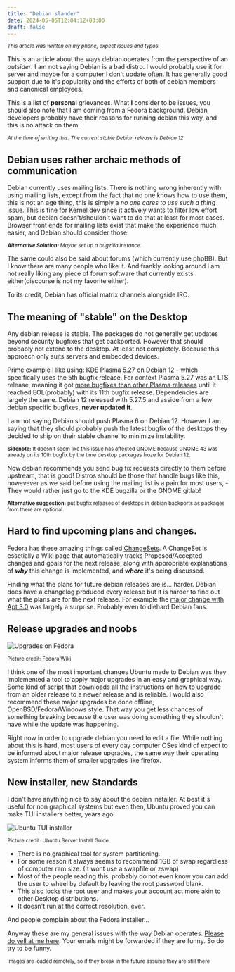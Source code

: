 ```yaml
---
title: "Debian slander"
date: 2024-05-05T12:04:12+03:00
draft: false
---
```


<small> *This article was written on my phone, expect issues and typos.* </small>

This is an article about the ways debian operates from the perspective of an _outsider_. I am not saying Debian is a bad distro. I would probably use it for server and maybe for a computer I don't update often. It has generally good support due to it's popularity and the efforts of both of debian members and canonical employees.

This is a list of **personal** grievances. What **I** consider to be issues, you should also note that I am coming from a Fedora background. Debian developers probably have their reasons for running debian this way, and this is no attack on them.

<small> *At the time of writing this. The current stable Debian release is Debian 12* </small>

## Debian uses rather archaic methods of communication

Debian currently uses mailing lists. There is nothing wrong inherently with using mailing lists, except from the fact that no one knows how to use them, this is not an age thing, this is simply a _no one cares to use such a thing_ issue. This is fine for Kernel dev since it actively wants to filter low effort spam, but debian doesn't/shouldn't want to do that at least for most cases. Browser front ends for mailing lists exist that make the experience much easier, and Debian should consider those. 

<small>***Alternative Solution:** Maybe set up a bugzilla instance.*</small>

The same could also be said about forums (which currently use phpBB). But I know there are many people who like it. And frankly looking around I am not really liking any piece of forum software that currently exists either(discourse is not my favorite either).

To its credit, Debian has official matrix channels alongside IRC.

## The meaning of "stable" on the Desktop

Any debian release is stable. The packages do not generally get updates beyond security bugfixes that get backported. However that should probably not extend to the desktop. At least not completely. Because this approach only suits servers and embedded devices.

Prime example I like using: KDE Plasma 5.27 on Debian 12 - which specifically uses the 5th bugfix release. For context Plasma 5.27 was an LTS release, meaning it got [more bugfixes than other Plasma releases](https://community.kde.org/Schedules/Plasma_5#Support_status_by_Release_Series) until it reached EOL(probably) with its 11th bugfix release. Dependencies are largely the same. Debian 12 released with 5.27.5 and asside from a few debian specific bugfixes, **never updated it**.

I am not saying Debian should push Plasma 6 on Debian 12. However I am saying that they should probably push the latest bugfix of the desktops they decided to ship on their stable channel to minimize instability.

<small> **Sidenote:** It doesn't seem like this issue has affected GNOME because GNOME 43 was already on its 10th bugfix by the time desktop packages froze for Debian 12.</small>

Now debian recommends you send bug fix requests directly to them before upstream, that is good! Distros should be those that handle bugs like this, howevever as we said before using the mailing list is a pain for most users, - They would rather just go to the KDE bugzilla or the GNOME gitlab!

<small> **Alternative suggestion:** put bugfix releases of desktops in debian backports as packages from there are optional. </small>

## Hard to find upcoming plans and changes. 

Fedora has these amazing things called [ChangeSets](https://fedoraproject.org/wiki/Releases/41/ChangeSets). A ChangeSet is essetially a Wiki page that automatically tracks Proposed/Accepted changes and goals for the next release, along with appropriate explanations of **_why_** this change is implemented, and **_where_** it's being discussed.

Finding what the plans for future debian releases are is... harder. Debian does have a changelog produced every release but it is harder to find out what the plans are for the next release. For example the [major change with Apt 3.0](https://www.phoronix.com/news/Debian-APT-2.9-Released) was largely a surprise. Probably even to diehard Debian fans.

## Release upgrades and noobs

![Upgrades on Fedora](https://docs.fedoraproject.org/en-US/quick-docs/_images/upgrade-gnome-software.png)
<div class="text-center"><small>Picture credit: Fedora Wiki</small></div>

I think one of the most important changes Ubuntu made to Debian was they implemented a tool to apply major upgrades in an easy and graphical way. Some kind of script that downloads all the instructions on how to upgrade from an older release to a newer release and is reliable.
I would also recommend these major upgrades be done offline, OpenBSD/Fedora/Windows style. That way you get less chances of something breaking because the user was doing something they shouldn't have while the update was happening.

Right now in order to upgrade debian you need to edit a file. While nothing about this is hard, most users of every day computer OSes kind of expect to be informed about major release upgrades, the same way their operating system informs them of smaller upgrades like firefox.

## New installer, new Standards

I don't have anything nice to say about the debian installer. At best it's useful for non graphical systems but even then, Ubuntu proved you can make TUI installers better, years ago.

![Ubuntu TUI installer](https://ubuntucommunity.s3.us-east-2.amazonaws.com/original/2X/e/e1d75e3584b6a3c23da39263fbf2f9ba6411de9a.png)
<div class="text-center"><small>Picture credit: Ubuntu Server Install Guide</small></div>

* There is no graphical tool for system partitioning. 
* For some reason it always seems to recommend 1GB of swap regardless of computer ram size. (It wont use a swapfile or zswap) 
* Most of the people reading this, probably do not even know you can add the user to wheel by default by leaving the root password blank. 
* This also locks the root user and makes your account act more akin to other Desktop distributions. 
* It doesn't run at the correct resolution, ever.

And people complain about the Fedora installer... 

Anyway these are my general issues with the way Debian operates. [Please do yell at me here](mailto:svin.mail.24@gmail.com). Your emails might be forwarded if they are funny. So do try to be funny.

<small>Images are loaded remotely, so if they break in the future assume they are still there</small>
